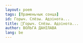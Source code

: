 ```yaml
---
layout: poem
tags: [Праменьчык сонца]
id: Горыч. Слёзы. Адзінота...
title: 🚧Горыч. Слёзы. Адзінота...
author: ВОЛЬГА ДАНІЛАВА
lang: be
---
```



